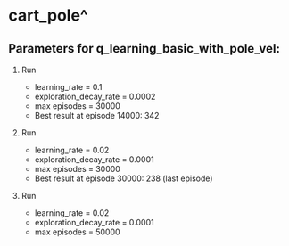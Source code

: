 # cart_pole^

## Parameters for q_learning_basic_with_pole_vel:

1. Run
    - learning_rate = 0.1
    - exploration_decay_rate = 0.0002
    - max episodes = 30000
    - Best result at episode 14000: 342

2. Run
    - learning_rate = 0.02
    - exploration_decay_rate = 0.0001
    - max episodes = 30000
    - Best result at episode 30000: 238 (last episode)

3. Run
    - learning_rate = 0.02
    - exploration_decay_rate = 0.0001
    - max episodes = 50000